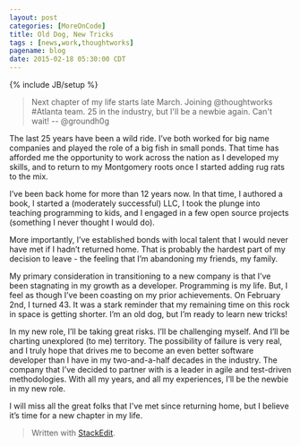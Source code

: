 ```yaml
---
layout: post
categories: [MoreOnCode]
title: Old Dog, New Tricks
tags : [news,work,thoughtworks]
pagename: blog
date: 2015-02-18 05:30:00 CDT
---
```

{% include JB/setup %}

> Next chapter of my life starts late March. Joining @thoughtworks #Atlanta team. 25 in the industry, but I'll be a newbie again. Can't wait!
> -- @groundh0g

The last 25 years have been a wild ride. I’ve both worked for big name companies and played the role of a big fish in small ponds. That time has afforded me the opportunity to work across the nation as I developed my skills, and to return to my Montgomery roots once I started adding rug rats to the mix.

I’ve been back home for more than 12 years now. In that time, I authored a book, I started a (moderately successful) LLC, I took the plunge into teaching programming to kids, and I engaged in a few open source projects (something I never thought I would do).

More importantly, I’ve established bonds with local talent that I would never have met if I hadn’t returned home. That is probably the hardest part of my decision to leave - the feeling that I’m abandoning my friends, my family.

My primary consideration in transitioning to a new company is that I’ve been stagnating in my growth as a developer. Programming is my life. But, I feel as though I’ve been coasting on my prior achievements. On February 2nd, I turned 43. It was a stark reminder that my remaining time on this rock in space is getting shorter. I’m an old dog, but I’m ready to learn new tricks!

In my new role, I’ll be taking great risks. I’ll be challenging myself. And I’ll be charting unexplored (to me) territory. The possibility of failure is very real, and I truly hope that drives me to become an even better software developer than I have in my two-and-a-half decades in the industry. The company that I’ve decided to partner with is a leader in agile and test-driven methodologies. With all my years, and all my experiences, I’ll be the newbie in my new role.

I will miss all the great folks that I've met since returning home, but I believe it’s time for a new chapter in my life.

> Written with [StackEdit](https://stackedit.io/).